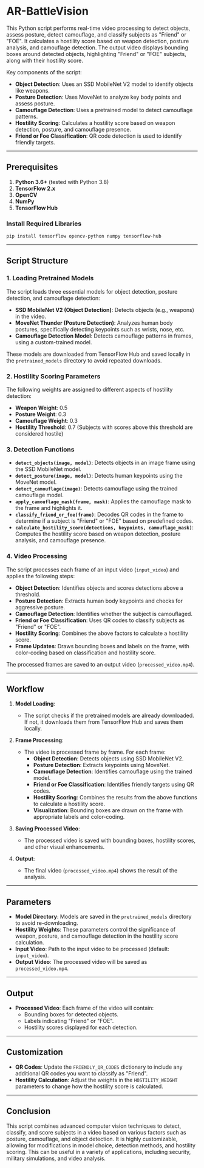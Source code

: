 # AR-BattleVision
This Python script performs real-time video processing to detect objects, assess posture, detect camouflage, and classify subjects as "Friend" or "FOE". It calculates a hostility score based on weapon detection, posture analysis, and camouflage detection. The output video displays bounding boxes around detected objects, highlighting "Friend" or "FOE" subjects, along with their hostility score.

Key components of the script:
- **Object Detection**: Uses an SSD MobileNet V2 model to identify objects like weapons.
- **Posture Detection**: Uses MoveNet to analyze key body points and assess posture.
- **Camouflage Detection**: Uses a pretrained model to detect camouflage patterns.
- **Hostility Scoring**: Calculates a hostility score based on weapon detection, posture, and camouflage presence.
- **Friend or Foe Classification**: QR code detection is used to identify friendly targets.

---

## Prerequisites

1. **Python 3.6+** (tested with Python 3.8)
2. **TensorFlow 2.x**
3. **OpenCV**
4. **NumPy**
5. **TensorFlow Hub**

### Install Required Libraries

```bash
pip install tensorflow opencv-python numpy tensorflow-hub
```

---

## Script Structure

### 1. **Loading Pretrained Models**

The script loads three essential models for object detection, posture detection, and camouflage detection:

- **SSD MobileNet V2 (Object Detection)**: Detects objects (e.g., weapons) in the video.
- **MoveNet Thunder (Posture Detection)**: Analyzes human body postures, specifically detecting keypoints such as wrists, nose, etc.
- **Camouflage Detection Model**: Detects camouflage patterns in frames, using a custom-trained model.

These models are downloaded from TensorFlow Hub and saved locally in the `pretrained_models` directory to avoid repeated downloads.

### 2. **Hostility Scoring Parameters**

The following weights are assigned to different aspects of hostility detection:
- **Weapon Weight**: 0.5
- **Posture Weight**: 0.3
- **Camouflage Weight**: 0.3
- **Hostility Threshold**: 0.7 (Subjects with scores above this threshold are considered hostile)

### 3. **Detection Functions**

- **`detect_objects(image, model)`**: Detects objects in an image frame using the SSD MobileNet model.
- **`detect_posture(image, model)`**: Detects human keypoints using the MoveNet model.
- **`detect_camouflage(image)`**: Detects camouflage using the trained camouflage model.
- **`apply_camouflage_mask(frame, mask)`**: Applies the camouflage mask to the frame and highlights it.
- **`classify_friend_or_foe(frame)`**: Decodes QR codes in the frame to determine if a subject is "Friend" or "FOE" based on predefined codes.
- **`calculate_hostility_score(detections, keypoints, camouflage_mask)`**: Computes the hostility score based on weapon detection, posture analysis, and camouflage presence.

### 4. **Video Processing**

The script processes each frame of an input video (`input_video`) and applies the following steps:
- **Object Detection**: Identifies objects and scores detections above a threshold.
- **Posture Detection**: Extracts human body keypoints and checks for aggressive posture.
- **Camouflage Detection**: Identifies whether the subject is camouflaged.
- **Friend or Foe Classification**: Uses QR codes to classify subjects as "Friend" or "FOE".
- **Hostility Scoring**: Combines the above factors to calculate a hostility score.
- **Frame Updates**: Draws bounding boxes and labels on the frame, with color-coding based on classification and hostility score.

The processed frames are saved to an output video (`processed_video.mp4`).

---

## Workflow

1. **Model Loading**:
   - The script checks if the pretrained models are already downloaded. If not, it downloads them from TensorFlow Hub and saves them locally.

2. **Frame Processing**:
   - The video is processed frame by frame. For each frame:
     - **Object Detection**: Detects objects using SSD MobileNet V2.
     - **Posture Detection**: Extracts keypoints using MoveNet.
     - **Camouflage Detection**: Identifies camouflage using the trained model.
     - **Friend or Foe Classification**: Identifies friendly targets using QR codes.
     - **Hostility Scoring**: Combines the results from the above functions to calculate a hostility score.
     - **Visualization**: Bounding boxes are drawn on the frame with appropriate labels and color-coding.
   
3. **Saving Processed Video**:
   - The processed video is saved with bounding boxes, hostility scores, and other visual enhancements.

4. **Output**:
   - The final video (`processed_video.mp4`) shows the result of the analysis.

---

## Parameters

- **Model Directory**: Models are saved in the `pretrained_models` directory to avoid re-downloading.
- **Hostility Weights**: These parameters control the significance of weapon, posture, and camouflage detection in the hostility score calculation.
- **Input Video**: Path to the input video to be processed (default: `input_video`).
- **Output Video**: The processed video will be saved as `processed_video.mp4`.

---

## Output

- **Processed Video**: Each frame of the video will contain:
  - Bounding boxes for detected objects.
  - Labels indicating "Friend" or "FOE".
  - Hostility scores displayed for each detection.

---

## Customization

- **QR Codes**: Update the `FRIENDLY_QR_CODES` dictionary to include any additional QR codes you want to classify as "Friend".
- **Hostility Calculation**: Adjust the weights in the `HOSTILITY_WEIGHT` parameters to change how the hostility score is calculated.

---

## Conclusion

This script combines advanced computer vision techniques to detect, classify, and score subjects in a video based on various factors such as posture, camouflage, and object detection. It is highly customizable, allowing for modifications in model choice, detection methods, and hostility scoring. This can be useful in a variety of applications, including security, military simulations, and video analysis.
